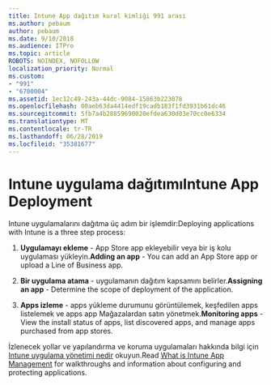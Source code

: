 ```yaml
---
title: Intune App dağıtım kural kimliği 991 arası
ms.author: pebaum
author: pebaum
ms.date: 9/10/2018
ms.audience: ITPro
ms.topic: article
ROBOTS: NOINDEX, NOFOLLOW
localization_priority: Normal
ms.custom:
- "991"
- "6700004"
ms.assetid: 1ec12c49-243a-44dc-9084-15863b223078
ms.openlocfilehash: 00aeb63da4414edf19cadb183f1fd3931b61dc46
ms.sourcegitcommit: 5fb7a4b28859690020efdea630d03e70cc0e6334
ms.translationtype: MT
ms.contentlocale: tr-TR
ms.lasthandoff: 06/28/2019
ms.locfileid: "35381677"
---
```

# <a name="intune-app-deployment"></a><span data-ttu-id="60892-102">Intune uygulama dağıtımı</span><span class="sxs-lookup"><span data-stu-id="60892-102">Intune App Deployment</span></span>

<span data-ttu-id="60892-103">Intune uygulamalarını dağıtma üç adım bir işlemdir:</span><span class="sxs-lookup"><span data-stu-id="60892-103">Deploying applications with Intune is a three step process:</span></span>
  
1. <span data-ttu-id="60892-104">**Uygulamayı ekleme** - App Store app ekleyebilir veya bir iş kolu uygulaması yükleyin.</span><span class="sxs-lookup"><span data-stu-id="60892-104">**Adding an app** - You can add an App Store app or upload a Line of Business app.</span></span>

2. <span data-ttu-id="60892-105">**Bir uygulama atama** - uygulamanın dağıtım kapsamını belirler.</span><span class="sxs-lookup"><span data-stu-id="60892-105">**Assigning an app** - Determine the scope of deployment of the application.</span></span>

3. <span data-ttu-id="60892-106">**Apps izleme** - apps yükleme durumunu görüntülemek, keşfedilen apps listelemek ve apps app Mağazalardan satın yönetmek.</span><span class="sxs-lookup"><span data-stu-id="60892-106">**Monitoring apps** - View the install status of apps, list discovered apps, and manage apps purchased from app stores.</span></span>

<span data-ttu-id="60892-107">İzlenecek yollar ve yapılandırma ve koruma uygulamaları hakkında bilgi için [Intune uygulama yönetimi nedir](https://docs.microsoft.com/intune/app-management) okuyun.</span><span class="sxs-lookup"><span data-stu-id="60892-107">Read [What is Intune App Management](https://docs.microsoft.com/intune/app-management) for walkthroughs and information about configuring and protecting applications.</span></span>
  